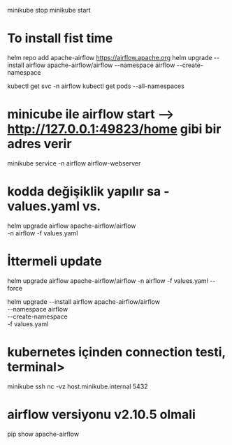 minikube stop
minikube start

# To install fist time
helm repo add apache-airflow https://airflow.apache.org
helm upgrade --install airflow apache-airflow/airflow --namespace airflow --create-namespace



kubectl get svc -n airflow
kubectl get pods --all-namespaces


# minicube ile airflow start --> http://127.0.0.1:49823/home gibi bir adres verir
minikube service -n airflow airflow-webserver

# kodda değişiklik yapılır sa - values.yaml vs.
helm upgrade airflow apache-airflow/airflow \
  -n airflow -f values.yaml

# İttermeli update 
helm upgrade airflow apache-airflow/airflow -n airflow -f values.yaml --force


helm upgrade --install airflow apache-airflow/airflow \
  --namespace airflow \
  --create-namespace \
  -f values.yaml

# kubernetes içinden connection testi, terminal>
minikube ssh
nc -vz host.minikube.internal 5432

# airflow versiyonu v2.10.5 olmali
pip show apache-airflow





